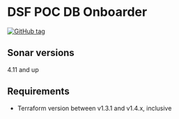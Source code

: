 # DSF POC DB Onboarder
[![GitHub tag](https://img.shields.io/github/v/tag/imperva/dsfkit.svg)](https://github.com/imperva/dsfkit/tags)

## Sonar versions
4.11 and up

## Requirements
* Terraform version between v1.3.1 and v1.4.x, inclusive
